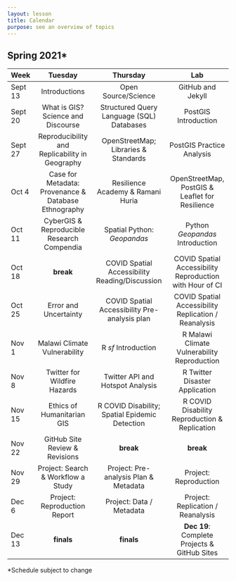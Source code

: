 ```yaml
---
layout: lesson
title: Calendar
purpose: see an overview of topics
---
```


## Spring 2021*

Week | Tuesday | Thursday | Lab
:--- | :-----: | :------: | :-:
Sept 13 | Introductions | Open Source/Science | GitHub and Jekyll
Sept 20 | What is GIS? Science and Discourse | Structured Query Language (SQL) Databases | PostGIS Introduction
Sept 27 | Reproducibility and Replicability in Geography | OpenStreetMap; Libraries & Standards | PostGIS Practice Analysis
Oct 4 | Case for Metadata: Provenance &  Database Ethnography | Resilience Academy & Ramani Huria | OpenStreetMap, PostGIS & Leaflet for Resilience
Oct 11 | CyberGIS & Reproducible Research Compendia | Spatial Python: *Geopandas* | Python *Geopandas* Introduction
Oct 18 | **break** | COVID Spatial Accessibility Reading/Discussion | COVID Spatial Accessibility Reproduction with Hour of CI
Oct 25 | Error and Uncertainty | COVID Spatial Accessibility Pre-analysis plan | COVID Spatial Accessibility Replication / Reanalysis
Nov 1 | Malawi Climate Vulnerability | R *sf* Introduction | R Malawi Climate Vulnerability Reproduction
Nov 8 | Twitter for Wildfire Hazards | Twitter API and Hotspot Analysis | R Twitter Disaster Application
Nov 15 | Ethics of Humanitarian GIS | R COVID Disability; Spatial Epidemic Detection | R COVID Disability Reproduction & Replication
Nov 22 | GitHub Site Review & Revisions | **break** | **break**
Nov 29 | Project: Search & Workflow a Study | Project: Pre-analysis Plan & Metadata | Project: Reproduction
Dec 6 | Project: Reproduction Report | Project: Data / Metadata | Project: Replication / Reanalysis
Dec 13 | **finals** | **finals** | **Dec 19**: Complete Projects & GitHub Sites

*Schedule subject to change
